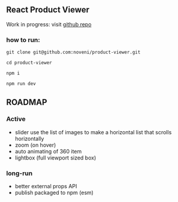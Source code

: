 

## React Product Viewer
Work in progress: visit [github repo](https://github.com/noveni/product-viewer)


### how to run:

`git clone git@github.com:noveni/product-viewer.git`

`cd product-viewer`

`npm i`

`npm run dev`


## ROADMAP

### Active
- slider
    use the list of images to make a horizontal list that scrolls horizontally
- zoom (on hover)
- auto animating of 360 item
- lightbox (full viewport sized box)


### long-run
- better external props API
- publish packaged to npm (esm)



